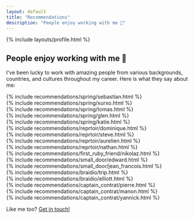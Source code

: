 ```yaml
---
layout: default
title: "Recommendations"
description: "People enjoy working with me 🤗"
---
```


<section>
  {% include layouts/profile.html %}
</section>

<h2 class="mt-8 mb-4 text-2xl font-bold animate-fade-in animation-duration-500">People enjoy working with me 🤗</h2>

<p class="mb-8 animate-fade-in animation-duration-500">
  I've been lucky to work with amazing people from various backgrounds, countries, and cultures throughout my career.
  Here is what they say about me:
</p>

<section class="space-y-4">
  <div class="animate-flip-and-zoom-in animation-duration-[1.5s]">
    {% include recommendations/spring/sebastian.html %}
  </div>

  <div class="animate-flip-and-zoom-in animation-duration-[1.5s] animation-delay-100">
    {% include recommendations/spring/xurxo.html %}
  </div>

  <div class="animate-flip-and-zoom-in animation-duration-[1.5s] animation-delay-200">
    {% include recommendations/spring/tomas.html %}
  </div>

  <div class="animate-flip-and-zoom-in animation-duration-[1.5s] animation-delay-300">
    {% include recommendations/spring/glen.html %}
  </div>

  <div class="animate-flip-and-zoom-in animation-duration-[1.5s] animation-delay-[0.4s]">
    {% include recommendations/spring/katie.html %}
  </div>

  <div class="animate-flip-and-zoom-in animation-duration-[1.5s] animation-delay-500">
    {% include recommendations/reprtoir/dominique.html %}
  </div>

  <div class="animate-flip-and-zoom-in animation-duration-[1.5s] animation-delay-700">
    {% include recommendations/reprtoir/steve.html %}
  </div>

  <div class="animate-flip-and-zoom-in animation-duration-[1.5s] animation-delay-1000">
    {% include recommendations/reprtoir/aurelien.html %}
  </div>

  <div class="animate-flip-and-zoom-in animation-duration-[1.5s] animation-delay-[1.2s]">
    {% include recommendations/reprtoir/nathan.html %}
  </div>

  <div class="animate-flip-and-zoom-in animation-duration-[1.5s] animation-delay-[1.3s]">
    {% include recommendations/first_ruby_friend/nikolaz.html %}
  </div>

  <div class="animate-flip-and-zoom-in animation-duration-[1.5s] animation-delay-[1.4s]">
    {% include recommendations/small_door/edward.html %}
  </div>

  <div class="animate-flip-and-zoom-in animation-duration-[1.5s] animation-delay-[1.5s]">
    {% include recommendations/small_door/jean_francois.html %}
  </div>

  <div class="animate-flip-and-zoom-in animation-duration-[1.5s] animation-delay-[1.6s]">
    {% include recommendations/braidio/trip.html %}
  </div>

  <div class="animate-flip-and-zoom-in animation-duration-[1.5s] animation-delay-[1.7s]">
    {% include recommendations/braidio/elliott.html %}
  </div>

  <div class="animate-flip-and-zoom-in animation-duration-[1.5s] animation-delay-[1.8s]">
    {% include recommendations/captain_contrat/pierre.html %}
  </div>

  <div class="animate-flip-and-zoom-in animation-duration-[1.5s] animation-delay-[1.9s]">
    {% include recommendations/captain_contrat/manon.html %}
  </div>

  <div class="animate-flip-and-zoom-in animation-duration-[1.5s] animation-delay-[2ss]">
    {% include recommendations/captain_contrat/yannick.html %}
  </div>

  <div class="animate-flip-and-zoom-in animation-duration-[1.5s] animation-delay-[2.1s]">
    <p>
      Like me too?
      <a href="mailto:emmanuel@hey.com" class="text-blue-500">
        Get in touch!
      </a>
    </p>
  </div>
</section>
